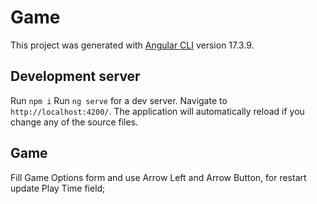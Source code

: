 # Game

This project was generated with [Angular CLI](https://github.com/angular/angular-cli) version 17.3.9.

## Development server

Run `npm i`
Run `ng serve` for a dev server. Navigate to `http://localhost:4200/`. The application will automatically reload if you change any of the source files.

## Game

Fill Game Options form and use Arrow Left and Arrow Button, for restart update Play Time field;
